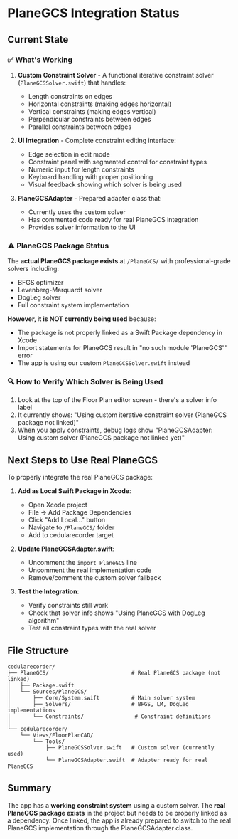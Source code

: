 # PlaneGCS Integration Status

## Current State

### ✅ What's Working
1. **Custom Constraint Solver** - A functional iterative constraint solver (`PlaneGCSSolver.swift`) that handles:
   - Length constraints on edges
   - Horizontal constraints (making edges horizontal)
   - Vertical constraints (making edges vertical)
   - Perpendicular constraints between edges
   - Parallel constraints between edges

2. **UI Integration** - Complete constraint editing interface:
   - Edge selection in edit mode
   - Constraint panel with segmented control for constraint types
   - Numeric input for length constraints
   - Keyboard handling with proper positioning
   - Visual feedback showing which solver is being used

3. **PlaneGCSAdapter** - Prepared adapter class that:
   - Currently uses the custom solver
   - Has commented code ready for real PlaneGCS integration
   - Provides solver information to the UI

### ⚠️ PlaneGCS Package Status
The **actual PlaneGCS package exists** at `/PlaneGCS/` with professional-grade solvers including:
- BFGS optimizer
- Levenberg-Marquardt solver
- DogLeg solver
- Full constraint system implementation

**However, it is NOT currently being used** because:
- The package is not properly linked as a Swift Package dependency in Xcode
- Import statements for PlaneGCS result in "no such module 'PlaneGCS'" error
- The app is using our custom `PlaneGCSSolver.swift` instead

### 🔍 How to Verify Which Solver is Being Used
1. Look at the top of the Floor Plan editor screen - there's a solver info label
2. It currently shows: "Using custom iterative constraint solver (PlaneGCS package not linked)"
3. When you apply constraints, debug logs show "PlaneGCSAdapter: Using custom solver (PlaneGCS package not linked yet)"

## Next Steps to Use Real PlaneGCS

To properly integrate the real PlaneGCS package:

1. **Add as Local Swift Package in Xcode**:
   - Open Xcode project
   - File → Add Package Dependencies
   - Click "Add Local..." button
   - Navigate to `/PlaneGCS/` folder
   - Add to cedularecorder target

2. **Update PlaneGCSAdapter.swift**:
   - Uncomment the `import PlaneGCS` line
   - Uncomment the real implementation code
   - Remove/comment the custom solver fallback

3. **Test the Integration**:
   - Verify constraints still work
   - Check that solver info shows "Using PlaneGCS with DogLeg algorithm"
   - Test all constraint types with the real solver

## File Structure

```
cedularecorder/
├── PlaneGCS/                          # Real PlaneGCS package (not linked)
│   ├── Package.swift
│   └── Sources/PlaneGCS/
│       ├── Core/System.swift          # Main solver system
│       ├── Solvers/                   # BFGS, LM, DogLeg implementations
│       └── Constraints/                # Constraint definitions
│
└── cedularecorder/
    └── Views/FloorPlanCAD/
        └── Tools/
            ├── PlaneGCSSolver.swift   # Custom solver (currently used)
            └── PlaneGCSAdapter.swift  # Adapter ready for real PlaneGCS

```

## Summary

The app has a **working constraint system** using a custom solver. The **real PlaneGCS package exists** in the project but needs to be properly linked as a dependency. Once linked, the app is already prepared to switch to the real PlaneGCS implementation through the PlaneGCSAdapter class.